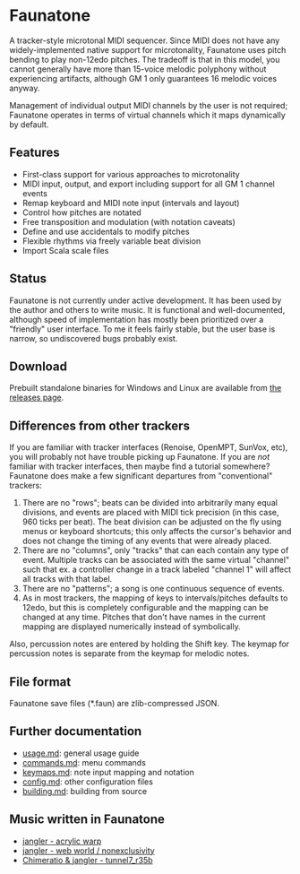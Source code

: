 # Faunatone

A tracker-style microtonal MIDI sequencer. Since MIDI does not have any
widely-implemented native support for microtonality, Faunatone uses pitch
bending to play non-12edo pitches. The tradeoff is that in this model, you
cannot generally have more than 15-voice melodic polyphony without experiencing
artifacts, although GM 1 only guarantees 16 melodic voices anyway.

Management of individual output MIDI channels by the user is not required;
Faunatone operates in terms of virtual channels which it maps dynamically by
default.

## Features

- First-class support for various approaches to microtonality
- MIDI input, output, and export including support for all GM 1 channel events
- Remap keyboard and MIDI note input (intervals and layout)
- Control how pitches are notated
- Free transposition and modulation (with notation caveats)
- Define and use accidentals to modify pitches
- Flexible rhythms via freely variable beat division
- Import Scala scale files

## Status

Faunatone is not currently under active development. It has been used by the
author and others to write music. It is functional and well-documented,
although speed of implementation has mostly been prioritized over a "friendly"
user interface. To me it feels fairly stable, but the user base is narrow, so
undiscovered bugs probably exist.

## Download

Prebuilt standalone binaries for Windows and Linux are available from
[the releases page](https://github.com/jangler/faunatone/releases).

## Differences from other trackers

If you are familiar with tracker interfaces (Renoise, OpenMPT, SunVox, etc),
you will probably not have trouble picking up Faunatone. If you are *not*
familiar with tracker interfaces, then maybe find a tutorial somewhere?
Faunatone does make a few significant departures from "conventional" trackers:

1. There are no "rows"; beats can be divided into arbitrarily many equal
   divisions, and events are placed with MIDI tick precision (in this case, 960
   ticks per beat). The beat division can be adjusted on the fly using menus
   or keyboard shortcuts; this only affects the cursor's behavior and does not
   change the timing of any events that were already placed.
2. There are no "columns", only "tracks" that can each contain any type of event.
   Multiple tracks can be associated with the same virtual "channel" such that
   ex. a controller change in a track labeled "channel 1" will affect all
   tracks with that label.
3. There are no "patterns"; a song is one continuous sequence of events.
4. As in most trackers, the mapping of keys to intervals/pitches defaults to
   12edo, but this is completely configurable and the mapping can be changed at
   any time. Pitches that don't have names in the current mapping are displayed
   numerically instead of symbolically.

Also, percussion notes are entered by holding the Shift key. The keymap for
percussion notes is separate from the keymap for melodic notes.

## File format

Faunatone save files (\*.faun) are zlib-compressed JSON.

## Further documentation

- [usage.md](https://github.com/jangler/faunatone/blob/master/docs/usage.md):
  general usage guide
- [commands.md](https://github.com/jangler/faunatone/blob/master/docs/commands.md):
  menu commands
- [keymaps.md](https://github.com/jangler/faunatone/blob/master/docs/keymaps.md):
  note input mapping and notation
- [config.md](https://github.com/jangler/faunatone/blob/master/docs/config.md):
  other configuration files
- [building.md](https://github.com/jangler/faunatone/blob/master/docs/building.md):
  building from source

## Music written in Faunatone

- [jangler - acrylic warp](https://jangler.bandcamp.com/album/acrylic-warp)
- [jangler - web world / nonexclusivity](https://soundcloud.com/janglerr/sets/web-world-nonexclusivity)
- [Chimeratio & jangler - tunnel7_r35b](https://sexytoadsandfrogsfriendcircle.bandcamp.com/track/tunnel7-r35b)